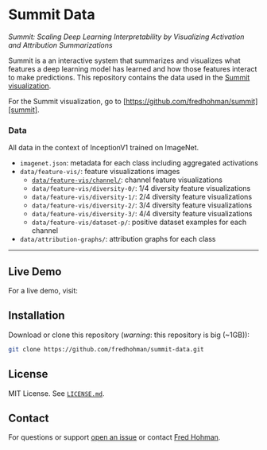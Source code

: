 # Summit Data

*Summit: Scaling Deep Learning Interpretability by Visualizing Activation and Attribution Summarizations*

Summit is a an interactive system that summarizes and visualizes what features a deep learning model has learned and how those features interact to make predictions.
This repository contains the data used in the [Summit visualization][summit].

For the Summit visualization, go to [https://github.com/fredhohman/summit][summit].

### Data

All data in the context of InceptionV1 trained on ImageNet.

* `imagenet.json`: metadata for each class including aggregated activations
* `data/feature-vis/`: feature visualizations images 
	* [`data/feature-vis/channel/`][channel]: channel feature visualizations
	* `data/feature-vis/diversity-0/`: 1/4 diversity feature visualizations
	* `data/feature-vis/diversity-1/`: 2/4 diversity feature visualizations
	* `data/feature-vis/diversity-2/`: 3/4 diversity feature visualizations
	* `data/feature-vis/diversity-3/`: 4/4 diversity feature visualizations
	* `data/feature-vis/dataset-p/`: positive dataset examples for each channel
* `data/attribution-graphs/`: attribution graphs for each class

***

## Live Demo

For a live demo, visit: 


## Installation

Download or clone this repository (*warning*: this repository is big (~1GB)):

```bash
git clone https://github.com/fredhohman/summit-data.git
```

## License

MIT License. See [`LICENSE.md`](LICENSE.md).


## Contact

For questions or support [open an issue][issues] or contact [Fred Hohman][fred].

[summit]: https://github.com/fredhohman/summit
[fred]: http://www.fredhohman.com
[issues]: https://github.com/fredhohman/summit-data/issues


[channel]: [data/feature-vis/channel/]